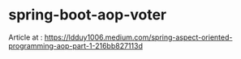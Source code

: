 # spring-boot-aop-voter

Article at : https://ldduy1006.medium.com/spring-aspect-oriented-programming-aop-part-1-216bb827113d
